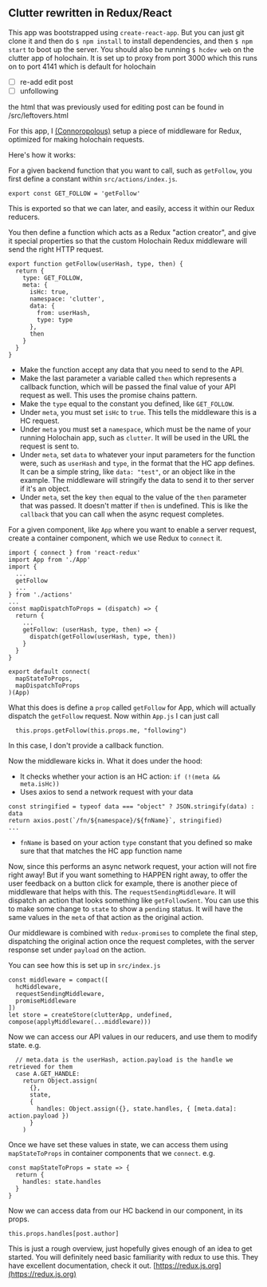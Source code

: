 ## Clutter rewritten in Redux/React

This app was bootstrapped using `create-react-app`. But you can just git clone it and then do `$ npm install` to install dependencies, and then `$ npm start` to boot up the server. 
You should also be running `$ hcdev web` on the clutter app of holochain. 
It is set up to proxy from port 3000 which this runs on to port 4141 which is default for holochain

- [ ] re-add edit post
- [ ] unfollowing

the html that was previously used for editing post can be found in /src/leftovers.html

For this app, I [(Connoropolous)](https://github.com/Connoropolous) setup a piece of middleware for Redux, optimized for making holochain requests.

Here's how it works:

For a given backend function that you want to call, such as `getFollow`, you first define a constant within `src/actions/index.js`.

```
export const GET_FOLLOW = 'getFollow'
```
This is exported so that we can later, and easily, access it within our Redux reducers.

You then define a function which acts as a Redux "action creator", and give it special properties so that the custom
Holochain Redux middleware will send the right HTTP request.

```
export function getFollow(userHash, type, then) {
  return {
    type: GET_FOLLOW,
    meta: {
      isHc: true,
      namespace: 'clutter',
      data: {
        from: userHash,
        type: type
      },
      then
    }
  }
}
```

- Make the function accept any data that you need to send to the API.
- Make the last parameter a variable called `then` which represents a callback function, which will be passed the final value of your API request as well. This uses the promise chains pattern.
- Make the `type` equal to the constant you defined, like `GET_FOLLOW`.
- Under `meta`, you must set `isHc` to `true`. This tells the middleware this is a HC request.
- Under `meta` you must set a `namespace`, which must be the name of your running Holochain app, such as `clutter`. It will be used in the URL the request is sent to.
- Under `meta`, set `data` to whatever your input parameters for the function were, such as `userHash` and `type`, in the format that the HC app defines. It can be a simple string, like `data: "test"`, or an object like in the example. The middleware will stringify the data to send it to ther server if it's an object.
- Under `meta`, set the key `then` equal to the value of the `then` parameter that was passed. It doesn't matter if `then` is undefined. This is like the `callback` that you can call when the async request completes.

For a given component, like `App` where you want to enable a server request, create a container component, which we use Redux to `connect` it.

```
import { connect } from 'react-redux'
import App from './App'
import {
  ...
  getFollow
  ...
} from './actions'
...
const mapDispatchToProps = (dispatch) => {
  return {
    ...
    getFollow: (userHash, type, then) => {
      dispatch(getFollow(userHash, type, then))
    }
  }
}

export default connect(
  mapStateToProps,
  mapDispatchToProps
)(App)
```

What this does is define a `prop` called `getFollow` for App, which will actually dispatch the `getFollow` request.
Now within `App.js` I can just call

```
  this.props.getFollow(this.props.me, "following")
```

In this case, I don't provide a callback function.

Now the middleware kicks in. What it does under the hood:
- It checks whether your action is an HC action: `if (!(meta && meta.isHc))`
- Uses axios to send a network request with your data

```
const stringified = typeof data === "object" ? JSON.stringify(data) : data
return axios.post(`/fn/${namespace}/${fnName}`, stringified)
...
```

- `fnName` is based on your action `type` constant that you defined so make sure that that matches the HC app function name

Now, since this performs an async network request, your action will not fire right away! But if you want something to HAPPEN right away, to offer the user feedback on a button click for example, there is another piece of middleware that helps with this. The `requestSendingMiddleware`. It will dispatch an action that looks something like `getFollowSent`.
You can use this to make some change to `state` to show a `pending` status. It will have the same values in the `meta` of that action as the original action.

Our middleware is combined with `redux-promises` to complete the final step, dispatching the original action once the request completes, with the server response set under `payload` on the action.

You can see how this is set up in `src/index.js`

```
const middleware = compact([
  hcMiddleware,
  requestSendingMiddleware,
  promiseMiddleware
])
let store = createStore(clutterApp, undefined, compose(applyMiddleware(...middleware)))
```

Now we can access our API values in our reducers, and use them to modify state. e.g.

```
  // meta.data is the userHash, action.payload is the handle we retrieved for them
  case A.GET_HANDLE:
    return Object.assign(
      {},
      state,
      {
        handles: Object.assign({}, state.handles, { [meta.data]: action.payload })
      }
    )
```

Once we have set these values in state, we can access them using `mapStateToProps` in container components that we `connect`. e.g.

```
const mapStateToProps = state => {
  return {
    handles: state.handles
  }
}
```

Now we can access data from our HC backend in our component, in its props.

```
this.props.handles[post.author]
```

This is just a rough overview, just hopefully gives enough of an idea to get started. You will definitely need basic familiarity with redux to use this. They have excellent documentation, check it out.
[https://redux.js.org](https://redux.js.org)









